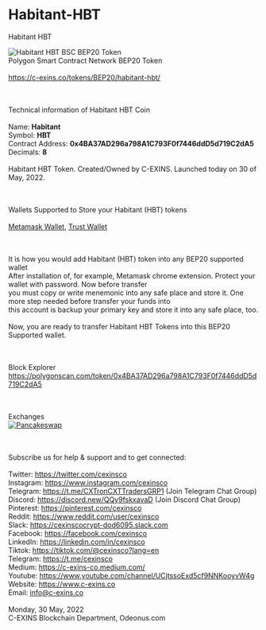 # Habitant-HBT
Habitant HBT

<img src="https://c-exins.co/tokens/BEP20/habitant-hbt/images/Habitant-HBT-Coin-200x.png" title="Habitant HBT BSC BEP20 Token" /><br/>
Polygon Smart Contract Network BEP20 Token<br/>
<br/>
https://c-exins.co/tokens/BEP20/habitant-hbt/<br/>
<br/><br/>


Technical information of Habitant HBT Coin<br/>
<br/>
Name: <b>Habitant</b><br/>
Symbol: <b>HBT</b><br/>
Contract Address: <b>0x4BA37AD296a798A1C793F0f7446ddD5d719C2dA5</b><br/>
Decimals: <b>8</b><br/>
<br/>
Habitant HBT Token. Created/Owned by C-EXINS. Launched today on 30 of May, 2022.<br/>
<br/><br/>


Wallets Supported to Store your Habitant (HBT) tokens<br/>
<br/>
<a href="https://microsoftedge.microsoft.com/addons/detail/metamask/ejbalbakoplchlghecdalmeeeajnimhm?hl=en-US" title="Habitant HBT on Metamask">Metamask Wallet</a>, <a href="https://trustwallet.com/dl/apk" title="Habitant HBT on Trust">Trust Wallet</a><br/>
<br/><br/>


It is how you would add Habitant (HBT) token into any BEP20 supported wallet<br/>
After installation of, for example, Metamask chrome extension. Protect your wallet with password. Now before transfer<br/>
you must copy or write menemonic into any safe place and store it. One more step needed before transfer your funds into<br/>
this account is backup your primary key and store it into any safe place, too.<br/>
<br/>
Now, you are ready to transfer Habitant HBT Tokens into this BEP20 Supported wallet.<br/>
<br/><br/>


Block Explorer<br/>
https://polygonscan.com/token/0x4BA37AD296a798A1C793F0f7446ddD5d719C2dA5<br/>
<br/><br/>


Exchanges<br/>
<a href="https://pancakeswap.finance/swap?outputCurrency=0x4BA37AD296a798A1C793F0f7446ddD5d719C2dA5" title="Habitant HBT on Pancakeswap"><img src="https://c-exins.co/tokens/BEP20/habitant-hbt/images/pancake.finace.png" title="Pancakeswap" /></a>
<br/>
<br/><br/>



Subscribe us for help & support and to get connected:<br/>
<br/>
Twitter: https://twitter.com/cexinsco<br/>
Instagram: https://www.instagram.com/cexinsco<br/>
Telegram: https://t.me/CXTronCXTTradersGRP1 (Join Telegram Chat Group)<br/>
Discord: https://discord.new/QQy9fskxavaD (Join Discord Chat Group)<br/>
Pinterest: https://pinterest.com/cexinsco<br/>
Reddit: https://www.reddit.com/user/cexinsco<br/>
Slack: https://cexinscocrypt-dod6095.slack.com<br/>
Facebook: https://facebook.com/cexinsco<br/>
LinkedIn: https://linkedin.com/in/cexinsco<br/>
Tiktok: https://tiktok.com/@cexinsco?lang=en<br/>
Telegram: https://t.me/cexinsco<br/>
Medium: https://c-exins-co.medium.com/<br/>
Youtube: https://www.youtube.com/channel/UCjtssoExd5cf9NNKooyvW4g<br/>
Website: https://www.c-exins.co<br/>
Email: info@c-exins.co<br/>
<br/>
Monday, 30 May, 2022<br/>
C-EXINS Blockchain Department, Odeonus.com<br/>
<br/><br/>
